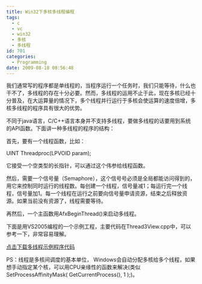 ```yaml
---
title: Win32下多核多线程编程
tags:
  - c
  - vc
  - win32
  - 多核
  - 多线程
id: 701
categories:
  - Programming
date: 2009-08-18 08:56:48
---
```


我们通常写的程序都是单线程的，当程序运行一个任务时，我们只能等待，什么也干不了，多线程的存在十分必要。然而，多线程的运用不止于此，现在多核已经十分普及，在大运算量的情况下，多个线程并行运行于多核会使运算的速度倍增，多核多线程的程序具有很大的优势。

<!--more-->

不同于java语言，C/C++语言本身并不支持多线程，要做多线程的话要用到系统的API函数。下面讲一种多线程的程序的结构：

首先，要有一个线程函数，比如：

UINT Threadproc(LPVOID param);

它接受一个空类型的长指针，可以通过这个伟参给线程函数。

然后，需要一个信号量（Semaphore），这个信号号必须是全局都能访问得到的，用它来控制同时运行的线程数。每创建一个线程，信号量减1；每运行完一个线程，信号量加1。每一个线程在运行之前要向信号量申请资源，结束之后释放资源。如果当前没有资源了，线程需要等待。

再然后，一个主函数用AfxBeginThread()来启动多线程。

下面是用VS2005编程的一个示例工程，主要代码在Thread3View.cpp中，可以参考一下，非常容易理解。

[点击下载多线程示例程序代码](http://kangzj.net/wp-content/uploads/rars/200908/20090806-thread3.rar)

PS：线程是多核间调度的基本单位， Windows会自动分配多核给多个线程，如果想手动指定某个核，可以用CPU亲缘性的函数来解决(类似SetProcessAffinityMask( GetCurrentProcess(), 1 );)。